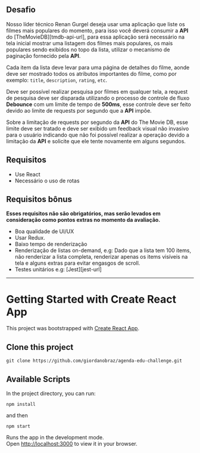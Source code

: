 ## Desafio

Nosso líder técnico Renan Gurgel deseja usar uma aplicação que liste os filmes mais populares do momento, para isso você deverá consumir a **API** do [TheMovieDB][tmdb-api-url], para essa aplicação será necessário na tela inicial mostrar uma listagem dos filmes mais populares, os mais populares sendo exibidos no topo da lista, utilizar o mecanismo de paginação fornecido pela **API**.

Cada item da lista deve levar para uma página de detalhes do filme, aonde deve ser mostrado todos os atributos importantes do filme, como por exemplo: `title`, `description`, `rating`, `etc`.

Deve ser possível realizar pesquisa por filmes em qualquer tela, a request de pesquisa deve ser disparada utilizando o processo de controle de fluxo **Debounce​** com um limite de tempo de **500ms**, esse controle deve ser feito devido ao limite de requests por segundo que a **API** impõe.

Sobre a limitação de requests por segundo da **API** do The Movie DB, esse limite deve ser tratado e deve ser exibido um feedback visual não invasivo para o usuário indicando que não foi possível realizar a operação devido a limitação da **API** e solicite que ele tente novamente em alguns segundos.


## Requisitos

- Use React
- Necessário o uso de rotas


## Requisitos bônus

**Esses requisitos não são obrigatórios, mas serão levados em consideração como pontos extras no momento da avaliação.**

- Boa qualidade de UI/UX
- Usar Redux.
- Baixo tempo de renderização
- Renderização de listas on-demand, e.g: Dado que a lista tem 100 items, não renderizar a lista completa, renderizar apenas os items visíveis na tela e alguns extras para evitar engasgos de scroll.
- Testes unitários e.g: [Jest][jest-url]

---------------------------------------------------------------------------------------------------------------------------------------------------------------------

# Getting Started with Create React App

This project was bootstrapped with [Create React App](https://github.com/facebook/create-react-app).

## Clone this project

`git clone https://github.com/giordanobraz/agenda-edu-challenge.git`

## Available Scripts

In the project directory, you can run:

`npm install`

and then

`npm start`

Runs the app in the development mode.\
Open [http://localhost:3000](http://localhost:3000) to view it in your browser.

